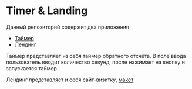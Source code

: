 # Timer & Landing

Данный репозиторий содержит два приложения

- [Таймер](https://pro100cahya.github.io/timer-and-landing/timer/)
- [Лендинг](https://pro100cahya.github.io/timer-and-landing/landing/)

Таймер представляет из себя таймер обратного отсчёта. В поле ввода пользователь вводит количество секунд, после нажимает на кнопку и запускается таймер

Лендинг представляет и себя сайт-визитку, [макет](https://www.figma.com/file/sQAh9YihLB9fFJIMTMXehl/Welbex-(Copy)?node-id=0%3A76&t=v5UDos7eYBFZVHRr-1)

